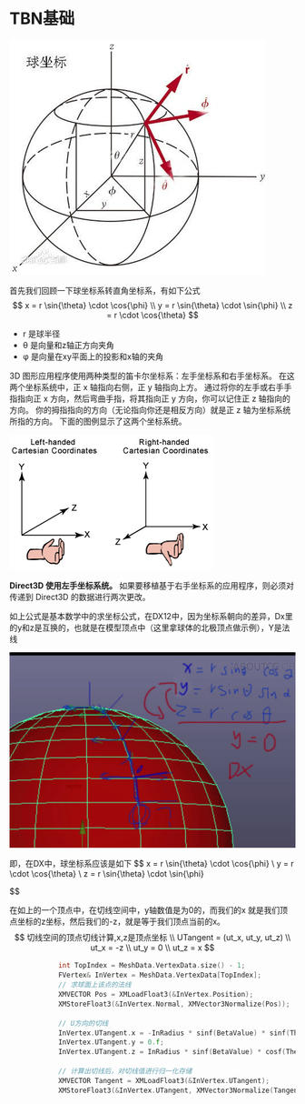 # TBN基础

![img](.\format,f_auto)

首先我们回顾一下球坐标系转直角坐标系，有如下公式
$$
x = r \sin{\theta} \cdot \cos{\phi}
\\ 
y = r \sin{\theta} \cdot \sin{\phi}
\\
z = r \cdot \cos{\theta}
$$

- r 是球半径
- θ 是向量和z轴正方向夹角
- φ 是向量在xy平面上的投影和x轴的夹角



3D 图形应用程序使用两种类型的笛卡尔坐标系：左手坐标系和右手坐标系。 在这两个坐标系统中，正 x 轴指向右侧，正 y 轴指向上方。 通过将你的左手或右手手指指向正 x 方向，然后弯曲手指，将其指向正 y 方向，你可以记住正 z 轴指向的方向。 你的拇指指向的方向（无论指向你还是相反方向）就是正 z 轴为坐标系统所指的方向。 下面的图例显示了这两个坐标系统。



![左手和右手笛卡尔坐标系统图例](.\leftrght.png)

**Direct3D 使用左手坐标系统。** 如果要移植基于右手坐标系的应用程序，则必须对传递到 Direct3D 的数据进行两次更改。



如上公式是基本数学中的求坐标公式，在DX12中，因为坐标系朝向的差异，Dx里的y和z是互换的，也就是在模型顶点中（这里拿球体的北极顶点做示例），Y是法线

![image-20230910231739411](.\image-20230910231739411.png)

即，在DX中，球坐标系应该是如下
$$
x = r \sin{\theta} \cdot \cos{\phi}
\\
y = r \cdot \cos{\theta}
\\
z = r \sin{\theta} \cdot \sin{\phi}

$$


在如上的一个顶点中，在切线空间中，y轴数值是为0的，而我们的x 就是我们顶点坐标的z坐标，然后我们的-z，就是等于我们顶点当前的x。
$$
切线空间的顶点切线计算,x,z是顶点坐标
\\
UTangent = (ut_x, ut_y, ut_z)
\\
ut_x = -z
\\
ut_y = 0
\\
ut_z = x
$$


```c++
			int TopIndex = MeshData.VertexData.size() - 1;
			FVertex& InVertex = MeshData.VertexData[TopIndex];
			// 求球面上该点的法线
			XMVECTOR Pos = XMLoadFloat3(&InVertex.Position);
			XMStoreFloat3(&InVertex.Normal, XMVector3Normalize(Pos));

			// U方向的切线
			InVertex.UTangent.x = -InRadius * sinf(BetaValue) * sinf(ThetaValue);
			InVertex.UTangent.y = 0.f;
			InVertex.UTangent.z = InRadius * sinf(BetaValue) * cosf(ThetaValue);

			// 计算出切线后，对切线值进行归一化存储
			XMVECTOR Tangent = XMLoadFloat3(&InVertex.UTangent);
			XMStoreFloat3(&InVertex.UTangent, XMVector3Normalize(Tangent));
```



